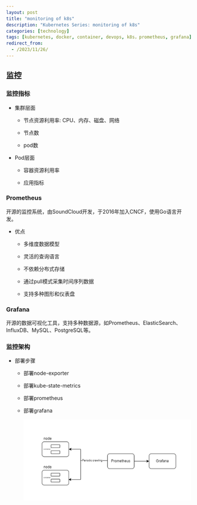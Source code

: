 ```yaml
---
layout: post
title: "monitoring of k8s"
description: "Kubernetes Series: monitoring of k8s"
categories: [technology]
tags: [kubernetes, docker, container, devops, k8s，prometheus, grafana]
redirect_from:
  - /2023/11/26/
---
```


## 监控

### 监控指标

- 集群层面

  - 节点资源利用率: CPU、内存、磁盘、网络

  - 节点数

  - pod数

- Pod层面

  - 容器资源利用率

  - 应用指标

### Prometheus

开源的监控系统，由SoundCloud开发，于2016年加入CNCF，使用Go语言开发。

- 优点

  - 多维度数据模型

  - 灵活的查询语言

  - 不依赖分布式存储

  - 通过pull模式采集时间序列数据

  - 支持多种图形和仪表盘

### Grafana

开源的数据可视化工具，支持多种数据源，如Prometheus、ElasticSearch、InfluxDB、MySQL、PostgreSQL等。

### 监控架构

- 部署步骤

  - 部署node-exporter

  - 部署kube-state-metrics

  - 部署prometheus

  - 部署grafana

    ![kubernetes监控架构图](https://raw.githubusercontent.com/ElmTran/ImgStg/main/img/monitoring-k8s.webp)

